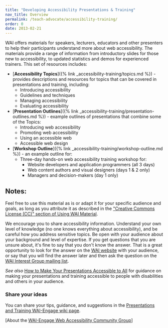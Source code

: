 ```yaml
---
title: "Developing Accessibility Presentations & Training"
nav_title: Overview
permalink: /teach-advocate/accessibility-training/
order: 0
date: 2013-02-21
---
```


WAI offers materials for speakers, lecturers, educators and other
presenters to help their participants understand more about web
accessibility. The materials provide a range of information from
introductory slides for those new to accessibility, to updated
statistics and demos for experienced trainers. This set of resources
includes:

-   [**Accessibility Topics**]({% link _accessibility-training/topics.md %}) - provides descriptions and
    resources for topics that can be covered in presentations and
    training, including:
    -   Introducing accessibility 
    -   Guidelines and techniques 
    -   Managing accessibility 
    -   Evaluating accessibility 
-   [**Presentation Outlines**]({% link _accessibility-training/presentation-outlines.md %}) - example
    outlines of presentations that combine some of the Topics:
    -   Introducing web accessibility 
    -   Promoting web accessibility 
    -   Using an accessible web 
    -   Accessible web design 
-   [**Workshop Outline**]({% link _accessibility-training/workshop-outline.md %}) - an example outline for:
    -   Three-day hands-on web accessibility training workshop for:
        -   Website developers and application programmers (all 3 days)
        -   Web content authors and visual designers (days 1 & 2 only)
        -   Managers and decision-makers (day 1 only)

Notes:
------

Feel free to use this material as is or adapt it for your specific
audience and goals, as long as you attribute it as described in the
["Creative Commons License (CC)" section of Using WAI
Material](http://www.w3.org/WAI/about/usingWAImaterial#cc).

We encourage you to share accessibility information. Understand your own
level of knowledge (no one knows everything about accessibility), and be
careful how you address sensitive topics. Be open with your audience
about your background and level of expertise. If you get questions that
you are unsure about, it's fine to say that you don't know the answer.
That is a great opportunity to look for the answer on the [WAI
website](http://www.w3.org/WAI/yourWAI)
with your audience, or say that you will find the answer later and then
ask the question on the [WAI Interest Group mailing
list](http://www.w3.org/WAI/IG/#mailinglist).

*See also* [How to Make Your Presentations Accessible to
All](http://www.w3.org/WAI/training/accessible.php)
for guidance on making your presentations and training accessible to
people with disabilities and others in your audience.

### Share your ideas

You can share your tips, guidance, and suggestions in the [Presentations
and Training WAI-Engage wiki
page](http://www.w3.org/community/wai-engage/wiki/Presentations_and_Training_on_Web_Accessibility).

\[About the [WAI-Engage Web Accessibility Community
Group](http://www.w3.org/community/wai-engage/)\]
